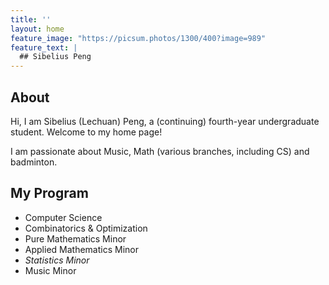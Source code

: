 ```yaml
---
title: ''
layout: home
feature_image: "https://picsum.photos/1300/400?image=989"
feature_text: |
  ## Sibelius Peng
---
```

## About
Hi, I am Sibelius (Lechuan) Peng, a (continuing) fourth-year undergraduate student. Welcome to my home page!

I am passionate about Music, Math (various branches, including CS) and badminton.

## My Program
- Computer Science  
- Combinatorics & Optimization
- Pure Mathematics Minor
- Applied Mathematics Minor
- *Statistics Minor*
- Music Minor
